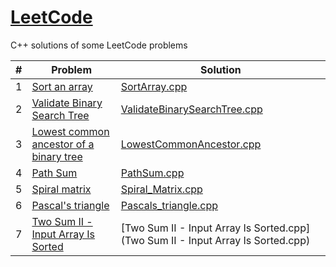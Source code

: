 [LeetCode](https://leetcode.com/problemset/all/)
========
C++ solutions of some LeetCode problems

| #   | Problem                                                                                                                         | Solution                                                                                                                                    |
|-----|---------------------------------------------------------------------------------------------------------------------------------|---------------------------------------------------------------------------------------------------------------------------------------------|
| 1   | [Sort an array](https://leetcode.com/problems/sort-an-array/)                                                                   | [SortArray.cpp](SortArray.cpp)                                                                                                              |
| 2   | [Validate Binary Search Tree](https://leetcode.com/problems/validate-binary-search-tree/)                                       | [ValidateBinarySearchTree.cpp](ValidateBinarySearchTree.cpp)                                                                               |
| 3   | [Lowest common ancestor of a binary tree](https://leetcode.com/problems/lowest-common-ancestor-of-a-binary-tree/)               | [LowestCommonAncestor.cpp](LowestCommonAncestor.cpp)                                                                                   |
| 4   | [Path Sum](https://leetcode.com/problems/path-sum/)                                                                            | [PathSum.cpp](PathSum.cpp)                                                                                                                    |
| 5   | [Spiral matrix](https://leetcode.com/problems/spiral-matrix/)                                                           | [Spiral_Matrix.cpp](Spiral_Matrix.cpp)
| 6   | [Pascal's triangle](https://leetcode.com/problems/pascals-triangle/)                                                           | [Pascals_triangle.cpp](Pascals_triangle.cpp)                    
| 7   | [Two Sum II - Input Array Is Sorted](https://leetcode.com/problems/two-sum-ii-input-array-is-sorted/)                          | [Two Sum II - Input Array Is Sorted.cpp](Two Sum II - Input Array Is Sorted.cpp)
